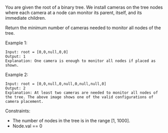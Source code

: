 You are given the root of a binary tree. We install cameras on the tree nodes where each camera at a node can monitor its parent, itself, and its immediate children.

Return the minimum number of cameras needed to monitor all nodes of the tree.

 

Example 1:

```
Input: root = [0,0,null,0,0]
Output: 1
Explanation: One camera is enough to monitor all nodes if placed as shown.
```

Example 2:

```
Input: root = [0,0,null,0,null,0,null,null,0]
Output: 2
Explanation: At least two cameras are needed to monitor all nodes of the tree. The above image shows one of the valid configurations of camera placement.
```

Constraints:

 - The number of nodes in the tree is in the range [1, 1000].
 - Node.val == 0